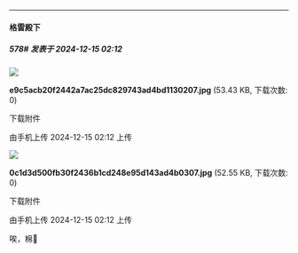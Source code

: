 ﻿
*****

####  格雷殿下  
##### 578#       发表于 2024-12-15 02:12

<img src="https://img.saraba1st.com/forum/202412/15/021228sq3gl0q8886xgeag.jpg" referrerpolicy="no-referrer">

<strong>e9c5acb20f2442a7ac25dc829743ad4bd1130207.jpg</strong> (53.43 KB, 下载次数: 0)

下载附件

由手机上传
2024-12-15 02:12 上传

<img src="https://img.saraba1st.com/forum/202412/15/021239wq3eda2993eq2vii.jpg" referrerpolicy="no-referrer">

<strong>0c1d3d500fb30f2436b1cd248e95d143ad4b0307.jpg</strong> (52.55 KB, 下载次数: 0)

下载附件

由手机上传
2024-12-15 02:12 上传

唉，棉🐢

